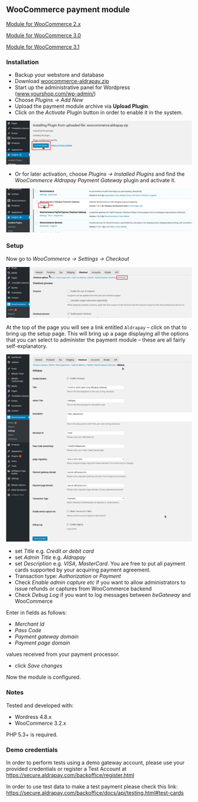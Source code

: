 ## WooCommerce payment module

[Module for WooCommerce 2.x](https://github.com/bobesku/woocommerce-payment-module/tree/woocommerce-2.4)

[Module for WooCommerce 3.0](https://github.com/bobesku/woocommerce-payment-module/tree/woocommerce-3.0)

[Module for WooCommerce 3.1](https://github.com/bobesku/woocommerce-payment-module/tree/woocommerce-3.1)


### Installation

  * Backup your webstore and database
  * Download [woocommerce-aldrapay.zip](https://github.com/bobesku/woocommerce-payment-module/blob/master/woocommerce-aldrapay.zip?raw=true)
  * Start up the administrative panel for Wordpress (www.yourshop.com/wp-admin/)
  * Choose _Plugins -> Add New_
  * Upload the payment module archive via **Upload Plugin**.
  * Click on the _Activate Plugin_ button in order to enable it in the system.

![Activate](https://github.com/bobesku/woocommerce-payment-module/raw/master/doc/activate-plugin-uploaded-en.png)

  * Or for later activation, choose _Plugins -> Installed Plugins_ and find the _WooCommerce Aldrapay Payment Gateway_ plugin and activate it.

![Activate](https://github.com/bobesku/woocommerce-payment-module/raw/master/doc/activate-plugin-en.png)

### Setup

Now go to _WooCommerce -> Settings -> Checkout_

![Setup-1](https://github.com/bobesku/woocommerce-payment-module/raw/master/doc/setup-plugin-1-en.png)

At the top of the page you will see a link entitled `Aldrapay` – click on that to bring up the setup page.
This will bring up a page displaying all the options that you can select to administer the payment module – these are all fairly self-explanatory.

![Setup-2](https://github.com/bobesku/woocommerce-payment-module/raw/master/doc/setup-plugin-2-en.png)

  * set _Title_ e.g. _Credit or debit card_
  * set _Admin Title_ e.g. _Aldrapay_
  * set _Description_ e.g. _VISA, MasterCard_. You are free to put all payment cards supported by your acquiring payment agreement.
  * Transaction type: _Authorization_ or _Payment_
  * Check _Enable admin capture etc_ if you want to allow administrators
    to issue refunds or captures from WooCommerce backend
  * Check _Debug Log_ if you want to log messages between _beGateway_
    and WooCommerce

Enter in fields as follows:

  * _Merchant Id_
  * _Pass Code_
  * _Payment gateway domain_
  * _Payment page domain_

values received from your payment processor.

  * click _Save changes_

Now the module is configured.

### Notes

Tested and developed with:

  * Wordress 4.8.x
  * WooCommerce 3.2.x

PHP 5.3+ is required.

### Demo credentials

In order to perform tests using a demo gateway account, please use your provided credentials or register a Test Account at https://secure.aldrapay.com/backoffice/register.html 

In order to use test data to make a test payment please check this link: https://secure.aldrapay.com/backoffice/docs/api/testing.html#test-cards 
